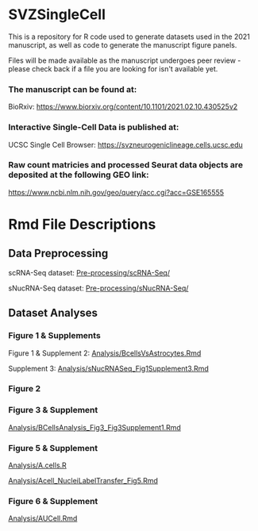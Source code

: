 # SVZSingleCell

This is a repository for R code used to generate datasets used in the 2021 manuscript, as well as code to generate the manuscript figure panels.

Files will be made available as the manuscript undergoes peer review - please check back if a file you are looking for isn't available yet.

### The manuscript can be found at: 
BioRxiv: https://www.biorxiv.org/content/10.1101/2021.02.10.430525v2

### Interactive Single-Cell Data is published at:
UCSC Single Cell Browser: https://svzneurogeniclineage.cells.ucsc.edu

### Raw count matricies and processed Seurat data objects are deposited at the following GEO link:
https://www.ncbi.nlm.nih.gov/geo/query/acc.cgi?acc=GSE165555

# Rmd File Descriptions

## Data Preprocessing
scRNA-Seq dataset: [Pre-processing/scRNA-Seq/](https://github.com/AlvarezBuyllaLab/SVZSingleCell/tree/master/Pre-processing/scRNA-Seq)

sNucRNA-Seq dataset: [Pre-processing/sNucRNA-Seq/](https://github.com/AlvarezBuyllaLab/SVZSingleCell/tree/master/Pre-processing/sNucRNA-Seq/sNucRNASeq_ObjectCreation)

## Dataset Analyses

### Figure 1 & Supplements

Figure 1 & Supplement 2: [Analysis/BcellsVsAstrocytes.Rmd](https://github.com/AlvarezBuyllaLab/SVZSingleCell/blob/master/Analysis/BcellsVsAstrocytes.Rmd)

Supplement 3: [Analysis/sNucRNASeq_Fig1Supplement3.Rmd](https://github.com/AlvarezBuyllaLab/SVZSingleCell/blob/master/Analysis/sNucRNASeq_Fig1Supplement3.Rmd)

### Figure 2


### Figure 3 & Supplement
[Analysis/BCellsAnalysis_Fig3_Fig3Supplement1.Rmd](https://github.com/AlvarezBuyllaLab/SVZSingleCell/blob/master/Analysis/BcellsClusterAnalysis_Fig3_Fig3Supplement1.Rmd)

### Figure 5 & Supplement
[Analysis/A.cells.R](https://github.com/AlvarezBuyllaLab/SVZSingleCell/blob/master/Analysis/A.cells.r)

[Analysis/Acell_NucleiLabelTransfer_Fig5.Rmd](https://github.com/AlvarezBuyllaLab/SVZSingleCell/blob/master/Analysis/Acell_NucleiLabelTransfer_Fig5.Rmd)

### Figure 6 & Supplement

[Analysis/AUCell.Rmd](https://github.com/AlvarezBuyllaLab/SVZSingleCell/blob/master/Analysis/AUCell.Rmd)
